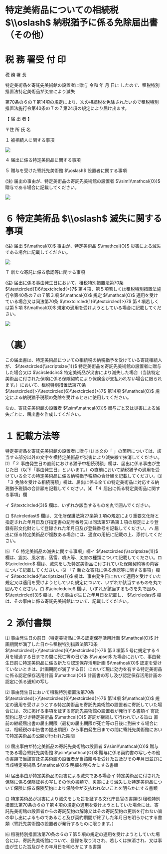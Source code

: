 # 特定美術品についての相続税 $\\oslash$ 納税猶予に係る免除届出書（その他）

# 税 務 署受 付 印

税 務 署 長

特定美術品を寄託先美術館の設置者に贈与 令和 年 月 日に したので、租税特別措置法特定美術品が災害により滅失

第70条の６の７第14項の規定により、次の相続税を免除されたいので租税特別措置法施行令第40条の７の７第24項の規定により届け出ます。

【 届 出 者 】

〒住 所 氏 名

１ 被相続人に関する事項

![](https://www.nta.go.jp/tmp/9dd5a5cf-90d4-4753-bbff-4f3daada2bea/images/e5bf126b6181f5adb780fb5453f92b26bb598b4b67b02cecf91fddb66b4bd9e0.jpg)

４ 届出に係る特定美術品に関する事項

５ 贈与を受けた寄託先美術館 $\\oslash$ 設置者に関する事項

(注) 届出の事由が、特定美術品の寄託先美術館の設置者 $\\sim!\\mathcal{O})$ 贈与である場合に記載してください。

![](https://www.nta.go.jp/tmp/9dd5a5cf-90d4-4753-bbff-4f3daada2bea/images/4c1172d113abf47f2eb196b23ee0b2155bdc671fc11ba82a312fbb109a8a53bd.jpg)

# ６ 特定美術品 $\\oslash$ 滅失に関する事項

(注) 届出 $\\mathcal{O}$ 事由が、特定美術品 $\\mathcal{O}$ 災害による滅失である場合に記載してください。

![](https://www.nta.go.jp/tmp/9dd5a5cf-90d4-4753-bbff-4f3daada2bea/images/b83092c081209da2e211a03aa4f4b2d1eabeb7a5ae48f6714d87d83caa56bb3c.jpg)

７ 新たな寄託に係る承認等に関する事項

(注) 届出に係る事由発生日において、租税特別措置法第70条 $\\textcircled{1}6\\textcircled{>}7$ 第４項、第５項若しくは租税特別措置法施行令第40条の７の７第３項 $\\mathcal{O}$ 規定 $\\mathcal{O}$ 適用を受けている場合又は同法第70条 $\\textcircled{1}6\\textcircled{>}7$ 第４項若しくは第５項 $\\mathcal{O}$ 規定の適用を受けようとしている場合に記載してください。

![](https://www.nta.go.jp/tmp/9dd5a5cf-90d4-4753-bbff-4f3daada2bea/images/28db1586316ff3f276946c1c7b0874f24d8412d52ec44a144fb6856d17cd9e1f.jpg)

# （裏）

この届出書は、特定美術品についての相続税の納税猶予を受けている寄託相続人が、 $\\textcircled{\\scriptsize{1}}$ 特定美術品を寄託先美術館の設置者に贈与した場合又は $\\circledcirc$ 特定美術品が災害により滅失した場合（当該特定美術品に付された保険に係る保険契約により保険金が支払われない場合に限られます。）において、租税特別措置法第70条 $\\textcircled{>}\\textcircled{6}\\textcircled{>}7$ 第14項 $\\mathcal{O}$ 規定による納税猶予税額の免除を受けるときに使用してください。

なお、寄託先美術館の設置者 $\\sim\\mathcal{O})$ 贈与ごと又は災害による滅失ごとに、届出書を作成してください。

# １ 記載方法等

特定美術品を寄託先美術館の設置者に贈与 ⑴ 本文の「 」の箇所については、該当する部分以外の文字を横特定美術品が災害により滅失線で抹消してください。⑵ 「２ 事由発生日の直前における猶予中相続税額」欄は、届出に係る事由が生じた日（以下「事由発生日」といいます。）の直前において納税猶予の適用を受けている全ての特定美術品に係る納税猶予税額の合計額を記載してください。⑶ 「３ 免除を受ける相続税額」欄は、届出に係る全ての特定美術品に対応する納税猶予税額の合計額を記載してください。⑷ 「４ 届出に係る特定美術品に関する事項」欄

イ $\\textcircled{3}$ 欄は、いずれか該当するものを丸で囲んでください。

ロ $\\circledast$ 欄は、文化財保護法第27条第１項の規定により重要文化財と指定された年月日及び指定書の記号番号又は同法第57条第１項の規定により登録有形文化財として登録された年月日及び登録番号を記載してください。ハ 届出に係る特定美術品が複数ある場合には、適宜の用紙に記載の上、添付してください。

⑸ 「６ 特定美術品の滅失に関する事項」欄イ $\\textcircled{\\scriptsize{1}}$ 欄は、震災、風水害、落雷、噴火等、災害の種類について記載してください。ロ $\\circledcirc$ 欄は、滅失をした特定美術品に付されていた保険契約等の内容について記載してください。⑹ 「７ 新たな寄託に係る承認等に関する事項」欄イ $\\textcircled{\\scriptsize{1}}$ 欄は、事由発生日において適用を受けていた規定又は適用を受けようとしていた規定について、いずれか該当するものを丸で囲んでください。ロ $\\circledcirc$ 欄は、いずれか該当するものを丸で囲み、 $\\textcircled{3}$ 欄は、その事由が生じた年月日を記載し、 $\\circledast$ 欄は、その事由に係る寄託先美術館について、記載してください。

# ２ 添付書類

⑴ 事由発生日の前日（特定美術品に係る認定保存活用計画 $\\mathcal{O}$ 計画期間が満了した日から租税特別措置法第70条 $\\textcircled{>}\\textcircled{6}\\textcircled{>}7$ 第３項第５号に規定する４月を経過する日までの間に死亡等の日があ $\\supset$ た場合において、事由発生日前に特定美術品に係る新たな認定保存活用計画 $\\mathcal{O}$ 認定を受けていないときは、計画期間が満了する日）において現に効力を有する特定美術品に係る認定保存活用計画 $\\mathcal{O}$ 計画書の写し及び認定保存活用計画の認定に係る通知の写し

⑵ 事由発生日において租税特別措置法第70条 $\\textcircled{>}\\textcircled{6}\\textcircled{>}7$ 第14項 $\\mathcal{O}$ 規定の適用を受けようとする特定美術品を寄託先美術館の設置者に寄託していた場合には、次に掲げる事項を証する寄託先美術館の設置者が発行する書類イ 寄託契約に基づき特定美術品 $\\mathcal{O}$ 寄託が継続して行われている旨ロ 直前の継続届出書の届出期限（最初の届出期限が死亡等の日後に到来する場合には、相続税の申告書の提出期限）から事由発生日までの間に寄託先美術館において特定美術品の公開が行われた期間

⑶ 届出事由が特定美術品の寄託先美術館の設置者 $\\sim!\\mathcal{O})$ 贈与である場合寄託先美術館 $\\sim\\mathcal{O})$ 贈与に係る契約書の写しその他の書類で当該寄託先美術館の設置者が当該贈与を受けた旨及びその年月日並びに当該特定美術品 $\\mathcal{O}$ 明細を明らかにする書類

⑷ 届出事由が特定美術品の災害による滅失である場合イ 特定美術品に付された保険に係る保険証券の写しその他の書類で、災害により滅失した特定美術品について保険に係る保険契約により保険金が支払われないことを明らかにする書類

ロ 特定美術品が災害により滅失をした旨を証する文化庁長官の書類⑸ 租税特別措置法第70条の６の７第４項の規定の適用を受けようとしていた場合には、寄託先美術館の設置者からの寄託契約の解除又はその寄託契約の更新を行わない旨の申し出によるものであること及び契約期間が終了した年月日を明らかにする書類（寄託先美術館の設置者が発行するものに限ります。）

⑹ 租税特別措置法第70条の６の７第５項の規定の適用を受けようとしていた場合には、寄託先美術館について、登録を取り消され、若しくは抹消され、又は事由が生じた旨及びその年月日を明らかにする書類